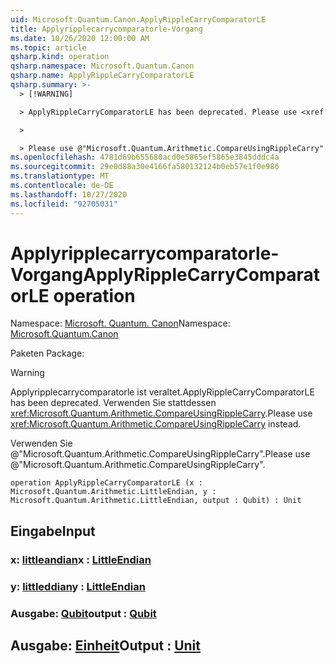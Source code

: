 ```yaml
---
uid: Microsoft.Quantum.Canon.ApplyRippleCarryComparatorLE
title: Applyripplecarrycomparatorle-Vorgang
ms.date: 10/26/2020 12:00:00 AM
ms.topic: article
qsharp.kind: operation
qsharp.namespace: Microsoft.Quantum.Canon
qsharp.name: ApplyRippleCarryComparatorLE
qsharp.summary: >-
  > [!WARNING]

  > ApplyRippleCarryComparatorLE has been deprecated. Please use <xref:Microsoft.Quantum.Arithmetic.CompareUsingRippleCarry> instead.

  >

  > Please use @"Microsoft.Quantum.Arithmetic.CompareUsingRippleCarry".
ms.openlocfilehash: 4781d69b655680acd0e5865ef5865e3845dddc4a
ms.sourcegitcommit: 29e0d88a30e4166fa580132124b0eb57e1f0e986
ms.translationtype: MT
ms.contentlocale: de-DE
ms.lasthandoff: 10/27/2020
ms.locfileid: "92705031"
---
```

# <a name="applyripplecarrycomparatorle-operation"></a><span data-ttu-id="f7a4a-102">Applyripplecarrycomparatorle-Vorgang</span><span class="sxs-lookup"><span data-stu-id="f7a4a-102">ApplyRippleCarryComparatorLE operation</span></span>

<span data-ttu-id="f7a4a-103">Namespace: [Microsoft. Quantum. Canon](xref:Microsoft.Quantum.Canon)</span><span class="sxs-lookup"><span data-stu-id="f7a4a-103">Namespace: [Microsoft.Quantum.Canon](xref:Microsoft.Quantum.Canon)</span></span>

<span data-ttu-id="f7a4a-104">Paketen [](https://nuget.org/packages/)</span><span class="sxs-lookup"><span data-stu-id="f7a4a-104">Package: [](https://nuget.org/packages/)</span></span>


> [!WARNING]
> <span data-ttu-id="f7a4a-105">Applyripplecarrycomparatorle ist veraltet.</span><span class="sxs-lookup"><span data-stu-id="f7a4a-105">ApplyRippleCarryComparatorLE has been deprecated.</span></span> <span data-ttu-id="f7a4a-106">Verwenden Sie stattdessen <xref:Microsoft.Quantum.Arithmetic.CompareUsingRippleCarry>.</span><span class="sxs-lookup"><span data-stu-id="f7a4a-106">Please use <xref:Microsoft.Quantum.Arithmetic.CompareUsingRippleCarry> instead.</span></span>
>
> <span data-ttu-id="f7a4a-107">Verwenden Sie @"Microsoft.Quantum.Arithmetic.CompareUsingRippleCarry".</span><span class="sxs-lookup"><span data-stu-id="f7a4a-107">Please use @"Microsoft.Quantum.Arithmetic.CompareUsingRippleCarry".</span></span>



```qsharp
operation ApplyRippleCarryComparatorLE (x : Microsoft.Quantum.Arithmetic.LittleEndian, y : Microsoft.Quantum.Arithmetic.LittleEndian, output : Qubit) : Unit
```


## <a name="input"></a><span data-ttu-id="f7a4a-108">Eingabe</span><span class="sxs-lookup"><span data-stu-id="f7a4a-108">Input</span></span>

### <a name="x--littleendian"></a><span data-ttu-id="f7a4a-109">x: [littleandian](xref:Microsoft.Quantum.Arithmetic.LittleEndian)</span><span class="sxs-lookup"><span data-stu-id="f7a4a-109">x : [LittleEndian](xref:Microsoft.Quantum.Arithmetic.LittleEndian)</span></span>




### <a name="y--littleendian"></a><span data-ttu-id="f7a4a-110">y: [littleddian](xref:Microsoft.Quantum.Arithmetic.LittleEndian)</span><span class="sxs-lookup"><span data-stu-id="f7a4a-110">y : [LittleEndian](xref:Microsoft.Quantum.Arithmetic.LittleEndian)</span></span>




### <a name="output--qubit"></a><span data-ttu-id="f7a4a-111">Ausgabe: [Qubit](xref:microsoft.quantum.lang-ref.qubit)</span><span class="sxs-lookup"><span data-stu-id="f7a4a-111">output : [Qubit](xref:microsoft.quantum.lang-ref.qubit)</span></span>





## <a name="output--unit"></a><span data-ttu-id="f7a4a-112">Ausgabe: [Einheit](xref:microsoft.quantum.lang-ref.unit)</span><span class="sxs-lookup"><span data-stu-id="f7a4a-112">Output : [Unit](xref:microsoft.quantum.lang-ref.unit)</span></span>

